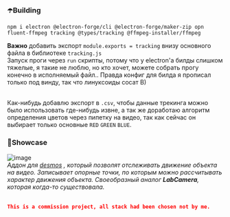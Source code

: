 <img src="https://github.com/supchyan/Hono/assets/123704468/997ee1fc-3091-49bc-a33a-d2facb3fac91&width" height="15" />
</br>

### ☂️Building
```
npm i electron @electron-forge/cli @electron-forge/maker-zip opn fluent-ffmpeg tracking @types/tracking @ffmpeg-installer/ffmpeg
```
**Важно** добавить экспорт `module.exports = tracking` внизу основного файла в библиотеке `tracking.js` </br>
Запуск проги через `run` скрипты, потому что у electron'а билды слишком тяжелые, я такие не люблю, но кто хочет, можете собрать прогу конечно в исполняемый файл.. Правда конфиг для билда я прописал только под винду, так что линуксоиды сосат B) </br></br>

Как-нибудь добавлю экспорт в `.csv`, чтобы данные трекинга можно было использовать где-нибудь извне, а так же доработаю алгоритм определения цветов через пипетку на видео, так как сейчас он выбирает только основные `RED` `GREEN` `BLUE`. </br>

### 🌂Showcase
![image](https://github.com/supchyan/Hono/assets/123704468/96c4bbbc-fc84-4d5f-83ac-11ebe8549bce) </br>
*Аддон для [desmos](https://desmos.com) , который позволят отслеживать движение объекта на видео. Записывает опорные точки, по которым можно рассчитывать характер движения объекта. Своеобразный аналог **LabCamera**, которая когда-то существовала.*
</br></br>

```json
This is a commission project, all stack had been chosen not by me.
```
